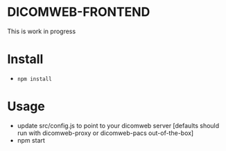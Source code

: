 # DICOMWEB-FRONTEND

This is work in progress

# Install

- `npm install`

# Usage

- update src/config.js to point to your dicomweb server [defaults should run with dicomweb-proxy or dicomweb-pacs out-of-the-box]
- npm start
